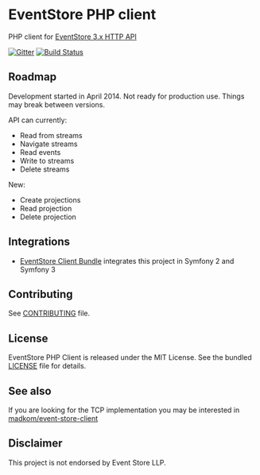 EventStore PHP client
=====================

PHP client for [EventStore 3.x HTTP API](http://docs.geteventstore.com/http-api/latest)

[![Gitter](https://badges.gitter.im/Join%20Chat.svg)](https://gitter.im/dbellettini/php-eventstore-client?utm_source=badge&utm_medium=badge&utm_campaign=pr-badge)
[![Build Status](https://travis-ci.org/tetsuobe/php-eventstore-client.svg?branch=master)](https://travis-ci.org/tetsuobe/php-eventstore-client)

Roadmap
-------

Development started in April 2014. Not ready for production use. Things may break between versions.

API can currently:

- Read from streams
- Navigate streams
- Read events
- Write to streams
- Delete streams

New:
- Create projections
- Read projection
- Delete projection

Integrations
------------
* [EventStore Client Bundle](https://github.com/tetsuobe/eventstore-client-bundle) integrates this project in Symfony 2 and Symfony 3

Contributing
------------

See [CONTRIBUTING](/CONTRIBUTING.md) file.


License
-------

EventStore PHP Client is released under the MIT License. See the bundled
[LICENSE](/LICENSE) file for details.

See also
--------
If you are looking for the TCP implementation you may be interested in [madkom/event-store-client](https://github.com/madkom/event-store-client)

Disclaimer
----------

This project is not endorsed by Event Store LLP.
